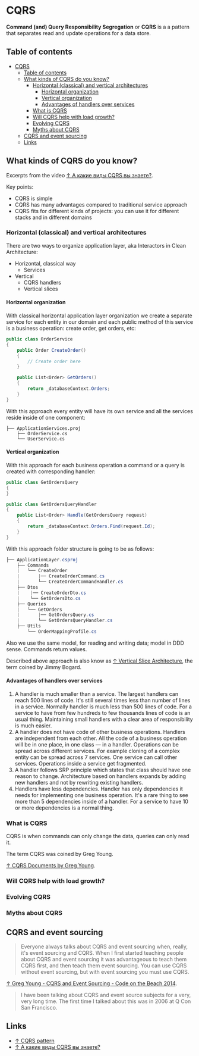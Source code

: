 # CQRS

**Command (and) Query Responsibility Segregation** or **CQRS** is a  a pattern that separates read and update operations for a data store.

## Table of contents

- [CQRS](#cqrs)
  - [Table of contents](#table-of-contents)
  - [What kinds of CQRS do you know?](#what-kinds-of-cqrs-do-you-know)
    - [Horizontal (classical) and vertical architectures](#horizontal-classical-and-vertical-architectures)
      - [Horizontal organization](#horizontal-organization)
      - [Vertical organization](#vertical-organization)
      - [Advantages of handlers over services](#advantages-of-handlers-over-services)
    - [What is CQRS](#what-is-cqrs)
    - [Will CQRS help with load growth?](#will-cqrs-help-with-load-growth)
    - [Evolving CQRS](#evolving-cqrs)
    - [Myths about CQRS](#myths-about-cqrs)
  - [CQRS and event sourcing](#cqrs-and-event-sourcing)
  - [Links](#links)

## What kinds of CQRS do you know?

Excerpts from the video [↑ А какие виды CQRS вы знаете?](https://www.youtube.com/watch?v=TnS6PwxHcLg).

Key points:

- CQRS is simple
- CQRS has many advantages compared to traditional service approach
- CQRS fits for different kinds of projects: you can use it for different stacks and in different domains

### Horizontal (classical) and vertical architectures

There are two ways to organize application layer, aka Interactors in Clean Architecture:

- Horizontal, classical way
  - Services
- Vertical
  - CQRS handlers
  - Vertical slices

#### Horizontal organization

With classical horizontal application layer organization we create a separate service for each entity in our domain and each public method of this service is a business operation: create order, get orders, etc:

```csharp
public class OrderService
{
    public Order CreateOrder()
    {
        // Create order here
    }

    public List<Order> GetOrders()
    {
        return _databaseContext.Orders;
    }
}
```

With this approach every entity will have its own service and all the services reside inside of one component:

```text
├── ApplicationServices.proj
    ├── OrderService.cs
    └── UserService.cs
```

#### Vertical organization

With this approach for each business operation a command or a query is created with corresponding handler:

```csharp
public class GetOrdersQuery
{    
}

public class GetOrdersQueryHandler
{
    public List<Order> Handle(GetOrdersQuery request)
    {
        return _databaseContext.Orders.Find(request.Id);
    }
}
```

With this approach folder structure is going to be as follows:

```csharp
├── ApplicationLayer.csproj
    ├── Commands
    |   └── CreateOrder
    |       |── CreateOrderCommand.cs
    |       └── CreateOrderCommandHandler.cs
    ├── Dtos
    |    |── CreateOrderDto.cs
    |    └── GetOrdersDto.cs
    ├── Queries
    |   └── GetOrders
    |       |── GetOrdersQuery.cs
    |       └── GetOrdersQueryHandler.cs
    ├── Utils
        └── OrderMappingProfile.cs
```

Also we use the same model, for reading and writing data; model in DDD sense. Commands return values.

Described above approach is also know as [↑ Vertical Slice Architecture](https://jimmybogard.com/vertical-slice-architecture), the term coined by Jimmy Bogard.

#### Advantages of handlers over services

1. A handler is much smaller than a service. The largest handlers can reach 500 lines of code. It's still several times less than number of lines in a service. Normally handler is much less than 500 lines of code. For a service to have from few hundreds to few thousands lines of code is an usual thing. Maintaining small handlers with a clear area of responsibility is much easier.
2. A handler does not have code of other business operations. Handlers are independent from each other. All the code of a business operation will be in one place, in one class — in a handler. Operations can be spread across different services. For example cloning of a complex entity can be spread across 7 services. One service can call other services. Operations inside a service get fragmented.
3. A handler follows SRP principle which states that class should have one reason to change. Architecture based on handlers expands by adding new handlers and not by rewriting existing handlers.
4. Handlers have less dependencies. Handler has only dependencies it needs for implementing one business operation. It's a rare thing to see more than 5 dependencies inside of a handler. For a service to have 10 or more dependencies is a normal thing.

### What is CQRS

CQRS is when commands can only change the data, queries can only read it.

The term CQRS was coined by Greg Young.

[↑ CQRS Documents by Greg Young](https://cqrs.files.wordpress.com/2010/11/cqrs_documents.pdf).

### Will CQRS help with load growth?

### Evolving CQRS

### Myths about CQRS

## CQRS and event sourcing

> Everyone always talks about CQRS and event sourcing when, really, it's event sourcing and CQRS. When I first started teaching people about CQRS and event sourcing it was advantageous to teach them CQRS first, and then teach them event sourcing. You can use CQRS without event sourcing, but with event sourcing you must use CQRS.

[↑ Greg Young - CQRS and Event Sourcing - Code on the Beach 2014](https://youtu.be/JHGkaShoyNs?t=60).

> I have been talking about CQRS and event source subjects for a very, very long time. The first time I talked about this was in 2006 at Q Con San Francisco.

## Links

- [↑ CQRS pattern](https://learn.microsoft.com/en-us/azure/architecture/patterns/cqrs)
- [↑ А какие виды CQRS вы знаете?](https://www.youtube.com/watch?v=TnS6PwxHcLg)